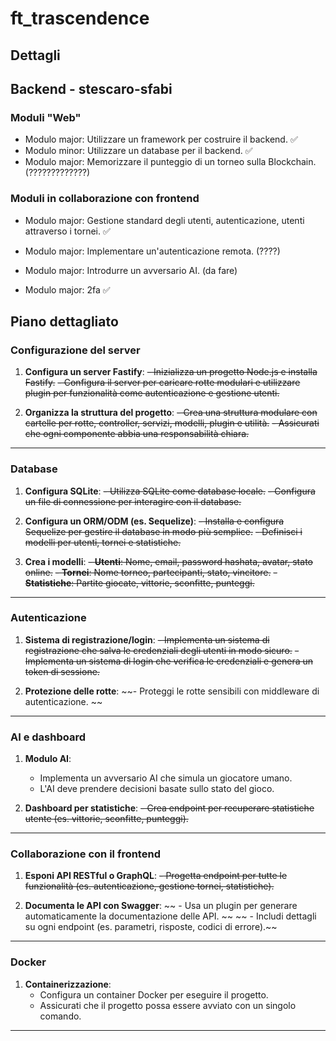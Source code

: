 # ft_trascendence

## Dettagli

## Backend - stescaro-sfabi

### Moduli "Web"

- Modulo major: Utilizzare un framework per costruire il backend.  ✅
- Modulo minor: Utilizzare un database per il backend. ✅
- Modulo major: Memorizzare il punteggio di un torneo sulla Blockchain.  (?????????????)


### Moduli in collaborazione con frontend
- Modulo major: Gestione standard degli utenti, autenticazione, utenti attraverso i tornei. ✅
- Modulo major: Implementare un'autenticazione remota. (????)

- Modulo major: Introdurre un avversario AI. (da fare)

- Modulo major: 2fa ✅

## Piano dettagliato

### Configurazione del server

1. **Configura un server Fastify**:
   ~~- Inizializza un progetto Node.js e installa Fastify.~~
   ~~- Configura il server per caricare rotte modulari e utilizzare plugin per funzionalità come autenticazione e gestione utenti.~~

2. **Organizza la struttura del progetto**:
   ~~- Crea una struttura modulare con cartelle per rotte, controller, servizi, modelli, plugin e utilità.~~
   ~~- Assicurati che ogni componente abbia una responsabilità chiara.~~

---

### Database
1. **Configura SQLite**:
   ~~- Utilizza SQLite come database locale.~~
   ~~- Configura un file di connessione per interagire con il database.~~

2. **Configura un ORM/ODM (es. Sequelize)**:
   ~~- Installa e configura Sequelize per gestire il database in modo più semplice.~~
   ~~- Definisci i modelli per utenti, tornei e statistiche.~~

3. **Crea i modelli**:
   ~~- **Utenti**: Nome, email, password hashata, avatar, stato online.~~
   ~~- **Tornei**: Nome torneo, partecipanti, stato, vincitore.~~
   ~~- **Statistiche**: Partite giocate, vittorie, sconfitte, punteggi.~~

---

### Autenticazione
1. **Sistema di registrazione/login**:
   ~~- Implementa un sistema di registrazione che salva le credenziali degli utenti in modo sicuro.~~
   ~~- Implementa un sistema di login che verifica le credenziali e genera un token di sessione.~~

2. **Protezione delle rotte**:
   ~~- Proteggi le rotte sensibili con middleware di autenticazione.  ~~

---

### AI e dashboard
1. **Modulo AI**:
   - Implementa un avversario AI che simula un giocatore umano.
   - L'AI deve prendere decisioni basate sullo stato del gioco.

2. **Dashboard per statistiche**:
   ~~- Crea endpoint per recuperare statistiche utente (es. vittorie, sconfitte, punteggi).~~

---

### Collaborazione con il frontend
1. **Esponi API RESTful o GraphQL**:
   ~~- Progetta endpoint per tutte le funzionalità (es. autenticazione, gestione tornei, statistiche).~~

2. **Documenta le API con Swagger**:
  ~~ - Usa un plugin per generare automaticamente la documentazione delle API. ~~
  ~~ - Includi dettagli su ogni endpoint (es. parametri, risposte, codici di errore).~~

---

### Docker
1. **Containerizzazione**:
   - Configura un container Docker per eseguire il progetto.
   - Assicurati che il progetto possa essere avviato con un singolo comando.

---